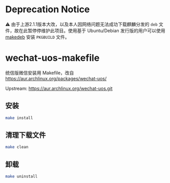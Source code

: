 # Deprecation Notice
⚠️ 由于上游2.1.1版本大改，以及本人因网络问题无法成功下载麒麟分发的 `deb` 文件，故在此暂停停维护此项目。使用基于 Ubuntu/Debian 发行版的用户可以使用 [makedeb](https://github.com/makedeb/makedeb) 安装 `PKGBUILD` 文件。

# wechat-uos-makefile

统信版微信安装用 Makefile，改自 https://aur.archlinux.org/packages/wechat-uos/

Upstream: https://aur.archlinux.org/wechat-uos.git

## 安装
```sh
make install
```

## 清理下载文件
```sh
make clean
```

## 卸载
```sh
make uninstall
```
